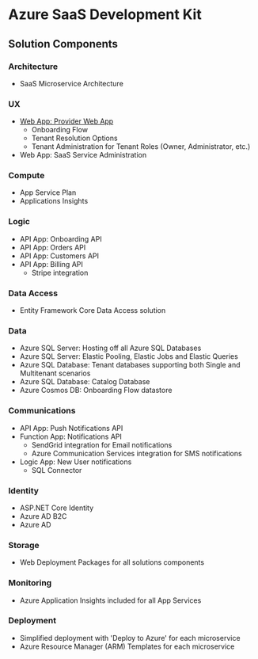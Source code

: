 # Azure SaaS Development Kit
## Solution Components

### Architecture
- SaaS Microservice Architecture

### UX
- [Web App: Provider Web App](../src/Saas.Provider/README.md)
	- Onboarding Flow
	- Tenant Resolution Options
	- Tenant Administration for Tenant Roles (Owner, Administrator, etc.)
- Web App: SaaS Service Administration

### Compute
- App Service Plan
- Applications Insights

### Logic
- API App: Onboarding API
- API App: Orders API
- API App: Customers API
- API App: Billing API
	- Stripe integration

### Data Access
- Entity Framework Core Data Access solution

### Data
- Azure SQL Server: Hosting off all Azure SQL Databases
- Azure SQL Server: Elastic Pooling, Elastic Jobs and Elastic Queries
- Azure SQL Database: Tenant databases supporting both Single and Multitenant scenarios
- Azure SQL Database: Catalog Database
- Azure Cosmos DB: Onboarding Flow datastore

### Communications
- API App: Push Notifications API
- Function App: Notifications API
	- SendGrid integration for Email notifications
	- Azure Communication Services integration for SMS notifications
- Logic App: New User notifications
	- SQL Connector

### Identity
- ASP.NET Core Identity
- Azure AD B2C
- Azure AD

### Storage
- Web Deployment Packages for all solutions components

### Monitoring
- Azure Application Insights included for all App Services

### Deployment
- Simplified deployment with 'Deploy to Azure' for each microservice
- Azure Resource Manager (ARM) Templates for each microservice